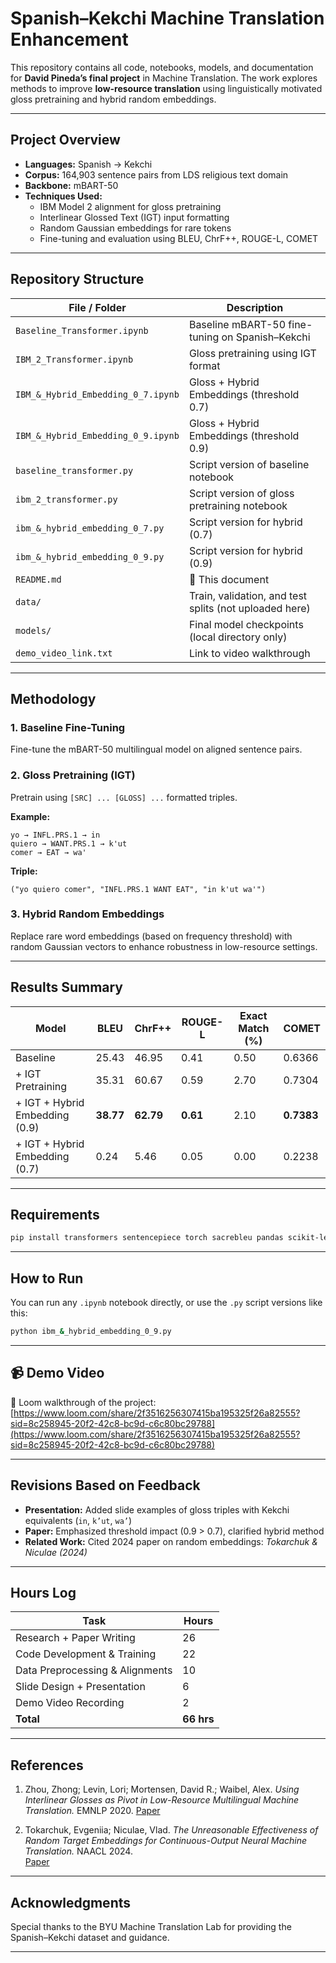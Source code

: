 # Spanish–Kekchi Machine Translation Enhancement

This repository contains all code, notebooks, models, and documentation for **David Pineda’s final project** in Machine Translation. The work explores methods to improve **low-resource translation** using linguistically motivated gloss pretraining and hybrid random embeddings.

---

## Project Overview

- **Languages:** Spanish → Kekchi
- **Corpus:** 164,903 sentence pairs from LDS religious text domain
- **Backbone:** mBART-50
- **Techniques Used:**
  - IBM Model 2 alignment for gloss pretraining
  - Interlinear Glossed Text (IGT) input formatting
  - Random Gaussian embeddings for rare tokens
  - Fine-tuning and evaluation using BLEU, ChrF++, ROUGE-L, COMET

---

## Repository Structure

| File / Folder | Description |
|---------------|-------------|
| `Baseline_Transformer.ipynb` | Baseline mBART-50 fine-tuning on Spanish–Kekchi |
| `IBM_2_Transformer.ipynb` | Gloss pretraining using IGT format |
| `IBM_&_Hybrid_Embedding_0_7.ipynb` | Gloss + Hybrid Embeddings (threshold 0.7) |
| `IBM_&_Hybrid_Embedding_0_9.ipynb` | Gloss + Hybrid Embeddings (threshold 0.9) |
| `baseline_transformer.py` | Script version of baseline notebook |
| `ibm_2_transformer.py` | Script version of gloss pretraining notebook |
| `ibm_&_hybrid_embedding_0_7.py` | Script version for hybrid (0.7) |
| `ibm_&_hybrid_embedding_0_9.py` | Script version for hybrid (0.9) |
| `README.md` | 📄 This document |
| `data/` | Train, validation, and test splits (not uploaded here) |
| `models/` | Final model checkpoints (local directory only) |
| `demo_video_link.txt` | Link to video walkthrough |

---

##  Methodology

### 1. Baseline Fine-Tuning
Fine-tune the mBART-50 multilingual model on aligned sentence pairs.

### 2. Gloss Pretraining (IGT)
Pretrain using `[SRC] ... [GLOSS] ...` formatted triples.

**Example:**
```
yo → INFL.PRS.1 → in  
quiero → WANT.PRS.1 → k'ut  
comer → EAT → wa'  
```

**Triple:**
```
("yo quiero comer", "INFL.PRS.1 WANT EAT", "in k'ut wa'")
```

### 3. Hybrid Random Embeddings
Replace rare word embeddings (based on frequency threshold) with random Gaussian vectors to enhance robustness in low-resource settings.

---

## Results Summary

| Model | BLEU | ChrF++ | ROUGE-L | Exact Match (%) | COMET |
|-------|------|--------|---------|------------------|--------|
| Baseline | 25.43 | 46.95 | 0.41 | 0.50 | 0.6366 |
| + IGT Pretraining | 35.31 | 60.67 | 0.59 | 2.70 | 0.7304 |
| + IGT + Hybrid Embedding (0.9) | **38.77** | **62.79** | **0.61** | 2.10 | **0.7383** |
| + IGT + Hybrid Embedding (0.7) | 0.24 | 5.46 | 0.05 | 0.00 | 0.2238 |

---

## Requirements

```bash
pip install transformers sentencepiece torch sacrebleu pandas scikit-learn
```

---

## How to Run

You can run any `.ipynb` notebook directly, or use the `.py` script versions like this:

```bash
python ibm_&_hybrid_embedding_0_9.py
```

---

## 📹 Demo Video

🎥 Loom walkthrough of the project:  
[https://www.loom.com/share/2f3516256307415ba195325f26a82555?sid=8c258945-20f2-42c8-bc9d-c6c80bc29788](https://www.loom.com/share/2f3516256307415ba195325f26a82555?sid=8c258945-20f2-42c8-bc9d-c6c80bc29788)

---

## Revisions Based on Feedback

- **Presentation:** Added slide examples of gloss triples with Kekchi equivalents (`in`, `k’ut`, `wa’`)
- **Paper:** Emphasized threshold impact (0.9 > 0.7), clarified hybrid method
- **Related Work:** Cited 2024 paper on random embeddings: *Tokarchuk & Niculae (2024)*

---

## Hours Log

| Task                        | Hours |
|-----------------------------|-------|
| Research + Paper Writing    | 26    |
| Code Development & Training | 22    |
| Data Preprocessing & Alignments | 10 |
| Slide Design + Presentation | 6     |
| Demo Video Recording        | 2     |
| **Total**                   | **66 hrs** |

---

## References


1) Zhou, Zhong; Levin, Lori; Mortensen, David R.; Waibel, Alex. *Using Interlinear Glosses as Pivot in Low-Resource Multilingual Machine Translation.* EMNLP 2020.  [Paper](https://arxiv.org/abs/1911.02709)

2) Tokarchuk, Evgeniia; Niculae, Vlad. *The Unreasonable Effectiveness of Random Target Embeddings for Continuous-Output Neural Machine Translation.* NAACL 2024.  
[Paper](https://aclanthology.org/2024.naacl-short.56)

---

## Acknowledgments

Special thanks to the BYU Machine Translation Lab for providing the Spanish–Kekchi dataset and guidance.

---
